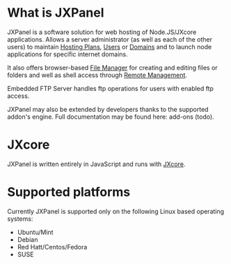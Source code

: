 
# What is JXPanel

JXPanel is a software solution for web hosting of Node.JS/JXcore applications.
Allows a server administrator (as well as each of the other users) to maintain [Hosting Plans](hostingp.markdown), [Users](users.markdown) or [Domains](domains.markdown)
and to launch node applications for specific internet domains.

It also offers browser-based [File Manager](filem.markdown) for creating and editing files or folders and well as shell access through [Remote Management](remotem.markdown).

Embedded FTP Server handles ftp operations for users with enabled ftp access.

JXPanel may also be extended by developers thanks to the supported addon's engine.
Full documentation may be found here: add-ons &#40;todo&#41;.

# JXcore

JXPanel is written entirely in JavaScript and runs with [JXcore](http://www.jxcore.com).

# Supported platforms

Currently JXPanel is supported only on the following Linux based operating systems:

* Ubuntu/Mint
* Debian
* Red Hatt/Centos/Fedora
* SUSE